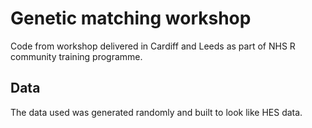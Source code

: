 # Genetic matching workshop
Code from workshop delivered in Cardiff and Leeds as part of NHS R community training programme.

## Data

The data used was generated randomly and built to look like HES data. 

